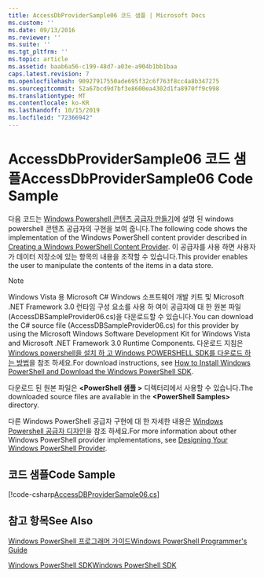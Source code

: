 ```yaml
---
title: AccessDbProviderSample06 코드 샘플 | Microsoft Docs
ms.custom: ''
ms.date: 09/13/2016
ms.reviewer: ''
ms.suite: ''
ms.tgt_pltfrm: ''
ms.topic: article
ms.assetid: baab6a56-c199-48d7-a03e-a904b1bb1baa
caps.latest.revision: 7
ms.openlocfilehash: 90927917550ade695f32c6f763f8cc4a8b347275
ms.sourcegitcommit: 52a67bcd9d7bf3e8600ea4302d1fa8970ff9c998
ms.translationtype: MT
ms.contentlocale: ko-KR
ms.lasthandoff: 10/15/2019
ms.locfileid: "72366942"
---
```

# <a name="accessdbprovidersample06-code-sample"></a><span data-ttu-id="df30c-102">AccessDbProviderSample06 코드 샘플</span><span class="sxs-lookup"><span data-stu-id="df30c-102">AccessDbProviderSample06 Code Sample</span></span>

<span data-ttu-id="df30c-103">다음 코드는 [Windows Powershell 콘텐츠 공급자 만들기](./creating-a-windows-powershell-content-provider.md)에 설명 된 windows powershell 콘텐츠 공급자의 구현을 보여 줍니다.</span><span class="sxs-lookup"><span data-stu-id="df30c-103">The following code shows the implementation of the Windows PowerShell content provider described in [Creating a Windows PowerShell Content Provider](./creating-a-windows-powershell-content-provider.md).</span></span> <span data-ttu-id="df30c-104">이 공급자를 사용 하면 사용자가 데이터 저장소에 있는 항목의 내용을 조작할 수 있습니다.</span><span class="sxs-lookup"><span data-stu-id="df30c-104">This provider enables the user to manipulate the contents of the items in a data store.</span></span>

> [!NOTE]
> <span data-ttu-id="df30c-105">Windows Vista 용 Microsoft C# Windows 소프트웨어 개발 키트 및 Microsoft .NET Framework 3.0 런타임 구성 요소를 사용 하 여이 공급자에 대 한 원본 파일 (AccessDBSampleProvider06.cs)을 다운로드할 수 있습니다.</span><span class="sxs-lookup"><span data-stu-id="df30c-105">You can download the C# source file (AccessDBSampleProvider06.cs) for this provider by using the Microsoft Windows Software Development Kit for Windows Vista and Microsoft .NET Framework 3.0 Runtime Components.</span></span> <span data-ttu-id="df30c-106">다운로드 지침은 [Windows powershell을 설치 하 고 Windows POWERSHELL SDK를 다운로드 하는 방법](/powershell/developer/installing-the-windows-powershell-sdk)을 참조 하세요.</span><span class="sxs-lookup"><span data-stu-id="df30c-106">For download instructions, see [How to Install Windows PowerShell and Download the Windows PowerShell SDK](/powershell/developer/installing-the-windows-powershell-sdk).</span></span>
>
> <span data-ttu-id="df30c-107">다운로드 된 원본 파일은 **\<PowerShell 샘플 >** 디렉터리에서 사용할 수 있습니다.</span><span class="sxs-lookup"><span data-stu-id="df30c-107">The downloaded source files are available in the **\<PowerShell Samples>** directory.</span></span>
>
> <span data-ttu-id="df30c-108">다른 Windows PowerShell 공급자 구현에 대 한 자세한 내용은 [Windows Powershell 공급자 디자인](./designing-your-windows-powershell-provider.md)을 참조 하세요.</span><span class="sxs-lookup"><span data-stu-id="df30c-108">For more information about other Windows PowerShell provider implementations, see [Designing Your Windows PowerShell Provider](./designing-your-windows-powershell-provider.md).</span></span>

## <a name="code-sample"></a><span data-ttu-id="df30c-109">코드 샘플</span><span class="sxs-lookup"><span data-stu-id="df30c-109">Code Sample</span></span>

[!code-csharp[AccessDBProviderSample06.cs](../../../../powershell-sdk-samples/SDK-2.0/csharp/AccessDBProviderSample06/AccessDBProviderSample06.cs#L11-L2399 "AccessDBProviderSample06.cs")]

## <a name="see-also"></a><span data-ttu-id="df30c-110">참고 항목</span><span class="sxs-lookup"><span data-stu-id="df30c-110">See Also</span></span>

[<span data-ttu-id="df30c-111">Windows PowerShell 프로그래머 가이드</span><span class="sxs-lookup"><span data-stu-id="df30c-111">Windows PowerShell Programmer's Guide</span></span>](./windows-powershell-programmer-s-guide.md)

[<span data-ttu-id="df30c-112">Windows PowerShell SDK</span><span class="sxs-lookup"><span data-stu-id="df30c-112">Windows PowerShell SDK</span></span>](../windows-powershell-reference.md)
